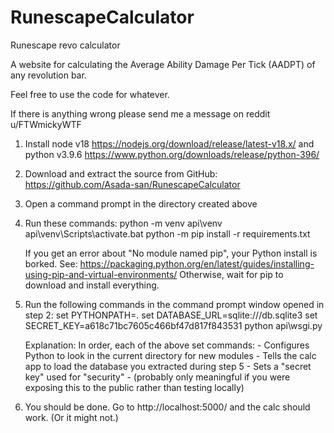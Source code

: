 # RunescapeCalculator
Runescape revo calculator

A website for calculating the Average Ability Damage Per Tick (AADPT) of any revolution bar.

Feel free to use the code for whatever.

If there is anything wrong please send me a message on reddit u/FTWmickyWTF

1) Install node v18 https://nodejs.org/download/release/latest-v18.x/ and python v3.9.6 https://www.python.org/downloads/release/python-396/

2) Download and extract the source from GitHub: https://github.com/Asada-san/RunescapeCalculator
 
3) Open a command prompt in the directory created above
 
4) Run these commands:
    python -m venv api\venv
    api\venv\Scripts\activate.bat
    python -m pip install -r requirements.txt
 
   If you get an error about "No module named pip", your Python install is borked.
   See: https://packaging.python.org/en/latest/guides/installing-using-pip-and-virtual-environments/
   Otherwise, wait for pip to download and install everything.
 
5) Run the following commands in the command prompt window opened in step 2:
    set PYTHONPATH=.
    set DATABASE_URL=sqlite:///db.sqlite3
    set SECRET_KEY=a618c71bc7605c466bf47d817f843531
    python api\wsgi.py
 
    Explanation: In order, each of the above set commands:
        - Configures Python to look in the current directory for new modules
        - Tells the calc app to load the database you extracted during step 5
        - Sets a "secret key" used for "security"
            - (probably only meaningful if you were exposing this to the public rather than testing locally)
 
6) You should be done. Go to http://localhost:5000/ and the calc should work. (Or it might not.)